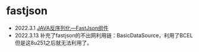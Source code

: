 

# fastjson

- 2022.3.1 [JAVA反序列化—FastJson组件](https://xz.aliyun.com/t/7027)
- 2022.3.13 补充了fastjson的不出网利用链：BasicDataSource，利用了BCEL但是这8u251之后就无法利用了。